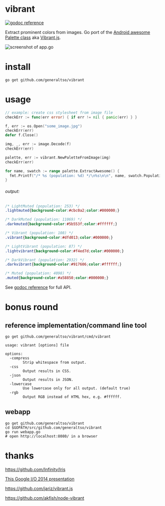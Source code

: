# vibrant

[![godoc reference](https://godoc.org/github.com/generaltso/vibrant?status.png)](https://godoc.org/github.com/generaltso/vibrant)


Extract prominent colors from images. Go port of the [Android awesome Palette class](https://android.googlesource.com/platform/frameworks/support/+/b14fc7c/v7/palette/src/android/support/v7/graphics/) aka [Vibrant.js](https://github.com/jariz/vibrant.js).

![screenshot of app.go](https://u.teknik.io/Rv3r3.png)

# install

```
go get github.com/generaltso/vibrant
```

# usage

```go
// example: create css stylesheet from image file
checkErr := func(err error) { if err != nil { panic(err) } }

f, err := os.Open("some_image.jpg")
checkErr(err)
defer f.Close()

img, _, err := image.Decode(f)
checkErr(err)

palette, err := vibrant.NewPaletteFromImage(img)
checkErr(err)

for name, swatch := range palette.ExtractAwesome() {
  fmt.Printf("/* %s (population: %d) */\n%s\n\n", name, swatch.Population, swatch)
}
```

###### output:
```css
/* LightMuted (population: 253) */
.lightmuted{background-color:#cbc0a2;color:#000000;}

/* DarkMuted (population: 11069) */
.darkmuted{background-color:#5b553f;color:#ffffff;}

/* Vibrant (population: 108) */
.vibrant{background-color:#dfd013;color:#000000;}

/* LightVibrant (population: 87) */
.lightvibrant{background-color:#f4ed7d;color:#000000;}

/* DarkVibrant (population: 2932) */
.darkvibrant{background-color:#917606;color:#ffffff;}

/* Muted (population: 4098) */
.muted{background-color:#a58850;color:#000000;}

```

See [godoc reference](https://godoc.org/github.com/generaltso/vibrant) for full API.

# bonus round

## reference implementation/command line tool
```
go get github.com/generaltso/vibrant/cmd/vibrant
```

```
usage: vibrant [options] file

options:
  -compress
    	Strip whitespace from output.
  -css
    	Output results in CSS.
  -json
    	Output results in JSON.
  -lowercase
    	Use lowercase only for all output. (default true)
  -rgb
    	Output RGB instead of HTML hex, e.g. #ffffff.
```

## webapp

```
go get github.com/generaltso/vibrant
cd $GOPATH/src/github.com/generaltso/vibrant
go run webapp.go
# open http://localhost:8080/ in a browser
```


# thanks

https://github.com/Infinity/Iris

[This Google I/O 2014 presentation](https://www.youtube.com/watch?v=ctzWKRlTYHQ?t=451)

https://github.com/jariz/vibrant.js

https://github.com/akfish/node-vibrant

